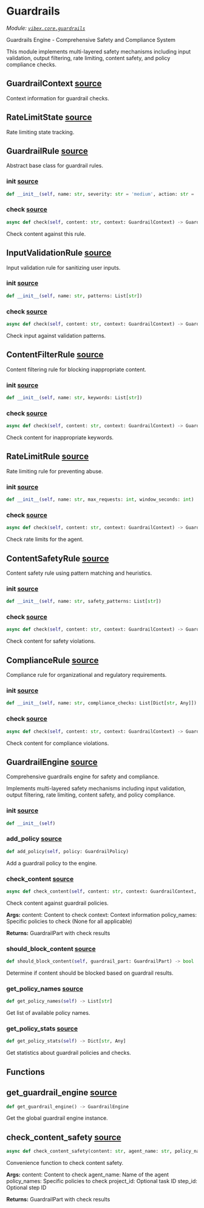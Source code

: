 # Guardrails

*Module: [`vibex.core.guardrails`](https://github.com/dustland/vibex/blob/main/src/vibex/core/guardrails.py)*

Guardrails Engine - Comprehensive Safety and Compliance System

This module implements multi-layered safety mechanisms including input validation,
output filtering, rate limiting, content safety, and policy compliance checks.

## GuardrailContext <a href="https://github.com/dustland/vibex/blob/main/src/vibex/core/guardrails.py#L27" class="source-link" title="View source code">source</a>

Context information for guardrail checks.

## RateLimitState <a href="https://github.com/dustland/vibex/blob/main/src/vibex/core/guardrails.py#L37" class="source-link" title="View source code">source</a>

Rate limiting state tracking.

## GuardrailRule <a href="https://github.com/dustland/vibex/blob/main/src/vibex/core/guardrails.py#L44" class="source-link" title="View source code">source</a>

Abstract base class for guardrail rules.

### __init__ <a href="https://github.com/dustland/vibex/blob/main/src/vibex/core/guardrails.py#L47" class="source-link" title="View source code">source</a>

```python
def __init__(self, name: str, severity: str = 'medium', action: str = 'warn')
```
### check <a href="https://github.com/dustland/vibex/blob/main/src/vibex/core/guardrails.py#L53" class="source-link" title="View source code">source</a>

```python
async def check(self, content: str, context: GuardrailContext) -> GuardrailCheck
```

Check content against this rule.

## InputValidationRule <a href="https://github.com/dustland/vibex/blob/main/src/vibex/core/guardrails.py#L58" class="source-link" title="View source code">source</a>

Input validation rule for sanitizing user inputs.

### __init__ <a href="https://github.com/dustland/vibex/blob/main/src/vibex/core/guardrails.py#L61" class="source-link" title="View source code">source</a>

```python
def __init__(self, name: str, patterns: List[str])
```
### check <a href="https://github.com/dustland/vibex/blob/main/src/vibex/core/guardrails.py#L65" class="source-link" title="View source code">source</a>

```python
async def check(self, content: str, context: GuardrailContext) -> GuardrailCheck
```

Check input against validation patterns.

## ContentFilterRule <a href="https://github.com/dustland/vibex/blob/main/src/vibex/core/guardrails.py#L88" class="source-link" title="View source code">source</a>

Content filtering rule for blocking inappropriate content.

### __init__ <a href="https://github.com/dustland/vibex/blob/main/src/vibex/core/guardrails.py#L91" class="source-link" title="View source code">source</a>

```python
def __init__(self, name: str, keywords: List[str])
```
### check <a href="https://github.com/dustland/vibex/blob/main/src/vibex/core/guardrails.py#L95" class="source-link" title="View source code">source</a>

```python
async def check(self, content: str, context: GuardrailContext) -> GuardrailCheck
```

Check content for inappropriate keywords.

## RateLimitRule <a href="https://github.com/dustland/vibex/blob/main/src/vibex/core/guardrails.py#L119" class="source-link" title="View source code">source</a>

Rate limiting rule for preventing abuse.

### __init__ <a href="https://github.com/dustland/vibex/blob/main/src/vibex/core/guardrails.py#L122" class="source-link" title="View source code">source</a>

```python
def __init__(self, name: str, max_requests: int, window_seconds: int)
```
### check <a href="https://github.com/dustland/vibex/blob/main/src/vibex/core/guardrails.py#L128" class="source-link" title="View source code">source</a>

```python
async def check(self, content: str, context: GuardrailContext) -> GuardrailCheck
```

Check rate limits for the agent.

## ContentSafetyRule <a href="https://github.com/dustland/vibex/blob/main/src/vibex/core/guardrails.py#L168" class="source-link" title="View source code">source</a>

Content safety rule using pattern matching and heuristics.

### __init__ <a href="https://github.com/dustland/vibex/blob/main/src/vibex/core/guardrails.py#L171" class="source-link" title="View source code">source</a>

```python
def __init__(self, name: str, safety_patterns: List[str])
```
### check <a href="https://github.com/dustland/vibex/blob/main/src/vibex/core/guardrails.py#L175" class="source-link" title="View source code">source</a>

```python
async def check(self, content: str, context: GuardrailContext) -> GuardrailCheck
```

Check content for safety violations.

## ComplianceRule <a href="https://github.com/dustland/vibex/blob/main/src/vibex/core/guardrails.py#L198" class="source-link" title="View source code">source</a>

Compliance rule for organizational and regulatory requirements.

### __init__ <a href="https://github.com/dustland/vibex/blob/main/src/vibex/core/guardrails.py#L201" class="source-link" title="View source code">source</a>

```python
def __init__(self, name: str, compliance_checks: List[Dict[str, Any]])
```
### check <a href="https://github.com/dustland/vibex/blob/main/src/vibex/core/guardrails.py#L205" class="source-link" title="View source code">source</a>

```python
async def check(self, content: str, context: GuardrailContext) -> GuardrailCheck
```

Check content for compliance violations.

## GuardrailEngine <a href="https://github.com/dustland/vibex/blob/main/src/vibex/core/guardrails.py#L244" class="source-link" title="View source code">source</a>

Comprehensive guardrails engine for safety and compliance.

Implements multi-layered safety mechanisms including input validation,
output filtering, rate limiting, content safety, and policy compliance.

### __init__ <a href="https://github.com/dustland/vibex/blob/main/src/vibex/core/guardrails.py#L252" class="source-link" title="View source code">source</a>

```python
def __init__(self)
```
### add_policy <a href="https://github.com/dustland/vibex/blob/main/src/vibex/core/guardrails.py#L286" class="source-link" title="View source code">source</a>

```python
def add_policy(self, policy: GuardrailPolicy)
```

Add a guardrail policy to the engine.

### check_content <a href="https://github.com/dustland/vibex/blob/main/src/vibex/core/guardrails.py#L348" class="source-link" title="View source code">source</a>

```python
async def check_content(self, content: str, context: GuardrailContext, policy_names: Optional[List[str]] = None) -> GuardrailPart
```

Check content against guardrail policies.

**Args:**
    content: Content to check
    context: Context information
    policy_names: Specific policies to check (None for all applicable)

**Returns:**
    GuardrailPart with check results

### should_block_content <a href="https://github.com/dustland/vibex/blob/main/src/vibex/core/guardrails.py#L452" class="source-link" title="View source code">source</a>

```python
def should_block_content(self, guardrail_part: GuardrailPart) -> bool
```

Determine if content should be blocked based on guardrail results.

### get_policy_names <a href="https://github.com/dustland/vibex/blob/main/src/vibex/core/guardrails.py#L459" class="source-link" title="View source code">source</a>

```python
def get_policy_names(self) -> List[str]
```

Get list of available policy names.

### get_policy_stats <a href="https://github.com/dustland/vibex/blob/main/src/vibex/core/guardrails.py#L463" class="source-link" title="View source code">source</a>

```python
def get_policy_stats(self) -> Dict[str, Any]
```

Get statistics about guardrail policies and checks.

## Functions

## get_guardrail_engine <a href="https://github.com/dustland/vibex/blob/main/src/vibex/core/guardrails.py#L476" class="source-link" title="View source code">source</a>

```python
def get_guardrail_engine() -> GuardrailEngine
```

Get the global guardrail engine instance.

## check_content_safety <a href="https://github.com/dustland/vibex/blob/main/src/vibex/core/guardrails.py#L484" class="source-link" title="View source code">source</a>

```python
async def check_content_safety(content: str, agent_name: str, policy_names: Optional[List[str]] = None, project_id: Optional[str] = None, step_id: Optional[str] = None) -> GuardrailPart
```

Convenience function to check content safety.

**Args:**
    content: Content to check
    agent_name: Name of the agent
    policy_names: Specific policies to check
    project_id: Optional task ID
    step_id: Optional step ID

**Returns:**
    GuardrailPart with check results
